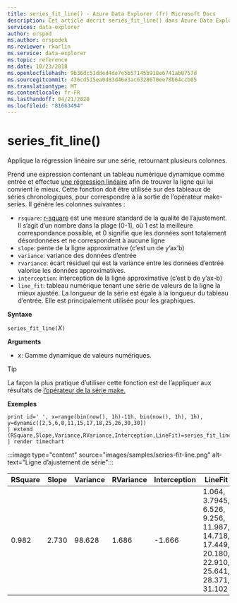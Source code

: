 ```yaml
---
title: series_fit_line() - Azure Data Explorer (fr) Microsoft Docs
description: Cet article décrit series_fit_line() dans Azure Data Explorer.
services: data-explorer
author: orspod
ms.author: orspodek
ms.reviewer: rkarlin
ms.service: data-explorer
ms.topic: reference
ms.date: 10/23/2018
ms.openlocfilehash: 9b36dc51dded4de7e5b57145b918e6741ab8757d
ms.sourcegitcommit: 436cd515ea0d83d46e3ac6328670ee78b64ccb05
ms.translationtype: MT
ms.contentlocale: fr-FR
ms.lasthandoff: 04/21/2020
ms.locfileid: "81663494"
---
```

# <a name="series_fit_line"></a>series_fit_line()

Applique la régression linéaire sur une série, retournant plusieurs colonnes.  

Prend une expression contenant un tableau numérique dynamique comme entrée et effectue [une régression linéaire](https://en.wikipedia.org/wiki/Line_fitting) afin de trouver la ligne qui lui convient le mieux. Cette fonction doit être utilisée sur des tableaux de séries chronologiques, pour correspondre à la sortie de l’opérateur make-series. Il génère les colonnes suivantes :
* `rsquare`: [r-square](https://en.wikipedia.org/wiki/Coefficient_of_determination) est une mesure standard de la qualité de l’ajustement. Il s’agit d’un nombre dans la plage [0-1], où 1 est la meilleure correspondance possible, et 0 signifie que les données sont totalement désordonnées et ne correspondent à aucune ligne 
* `slope`: pente de la ligne approximative (c’est un de y’ax’b)
* `variance`: variance des données d’entrée
* `rvariance`: écart résiduel qui est la variance entre les données d’entrée valorise les données approximatives.
* `interception`: interception de la ligne approximative (c’est b de y’ax-b)
* `line_fit`: tableau numérique tenant une série de valeurs de la ligne la mieux ajustée. La longueur de la série est égale à la longueur du tableau d’entrée. Elle est principalement utilisée pour les graphiques.

**Syntaxe**

`series_fit_line(`*X*`)`

**Arguments**

* *x*: Gamme dynamique de valeurs numériques.

> [!TIP]
> La façon la plus pratique d’utiliser cette fonction est de l’appliquer aux résultats de [l’opérateur de la série make.](make-seriesoperator.md)

**Exemples**

```kusto
print id=' ', x=range(bin(now(), 1h)-11h, bin(now(), 1h), 1h), y=dynamic([2,5,6,8,11,15,17,18,25,26,30,30])
| extend (RSquare,Slope,Variance,RVariance,Interception,LineFit)=series_fit_line(y)
| render timechart
```

:::image type="content" source="images/samples/series-fit-line.png" alt-text="Ligne d’ajustement de série":::

| RSquare | Slope | Variance | RVariance | Interception | LineFit                                                                                     |
|---------|-------|----------|-----------|--------------|---------------------------------------------------------------------------------------------|
| 0.982   | 2.730 | 98.628   | 1.686     | -1.666       | 1.064, 3.7945, 6.526, 9.256, 11.987, 14.718, 17.449, 20.180, 22.910, 25.641, 28.371, 31.102 |